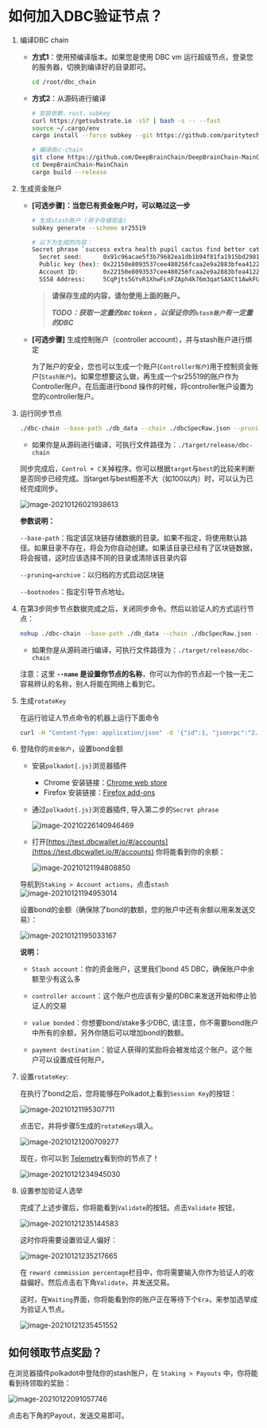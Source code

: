# 如何加入DBC验证节点？

1. 编译DBC chain

   + **方式1**：使用预编译版本。如果您是使用 DBC vm 运行超级节点，登录您的服务器，切换到编译好的目录即可。

     ```bash
     cd /root/dbc_chain
     ```

   + **方式2**：从源码进行编译

     ```bash
     # 安装依赖，rust，subkey
     curl https://getsubstrate.io -sSf | bash -s -- --fast
     source ~/.cargo/env
     cargo install --force subkey --git https://github.com/paritytech/substrate --version 2.0.0 --locked
     
     # 编译dbc-chain
     git clone https://github.com/DeepBrainChain/DeepBrainChain-MainChain.git
     cd DeepBrainChain-MainChain
     cargo build --release
     ```

2. 生成资金账户

   + **[可选步骤]：当您已有资金账户时，可以略过这一步**

     ```bash
     # 生成stash账户 (用于存储现金)
     subkey generate --scheme sr25519
     
     # 以下为生成的内容：
     Secret phrase `success extra health pupil cactus find better cat layer boss renew room` is account:
       Secret seed:      0x91c96acae5f3b79682ea1db1b94f81fa1915bd2981b345b9a90f8b64786d8ffe
       Public key (hex): 0x22150e8093537cee480256fcaa2e9a2883bfea41226ecbfd168c980f42f69135
       Account ID:       0x22150e8093537cee480256fcaa2e9a2883bfea41226ecbfd168c980f42f69135
       SS58 Address:     5CqPjts5GYvR1XhwFLnFZAph4k76m3qatSAXCt1AwkFUiM6B
     ```

     > **请保存生成的内容，请勿使用上面的账户。**
     >
     > ***TODO：获取一定量的`DBC` token ，以保证你的`stash账户`有一定量的DBC***

   + **[可选步骤]** 生成控制账户（controller account），并与stash账户进行绑定

     为了账户的安全，您也可以生成一个账户(`Controller账户`)用于控制资金账户(`Stash账户`)。如果您想要这么做，再生成一个sr25519的账户作为Controller账户。在后面进行bond 操作的时候，将controller账户设置为您的controller账户。

3. 运行同步节点

   ```bash
   ./dbc-chain --base-path ./db_data --chain ./dbcSpecRaw.json --pruning archive --bootnodes /ip4/111.44.254.180/tcp/30333/p2p/12D3KooWRo9P2wsKg2cKdTN8de9BqFmLsxPhnohUdZWFLvCF5sEG
   ```
   
   + 如果你是从源码进行编译，可执行文件路径为：`./target/release/dbc-chain`
   
   同步完成后，`Control + C`关掉程序。你可以根据`target`与`best`的比较来判断是否同步已经完成。当target与best相差不大（如100以内）时，可以认为已经完成同步。
   
   ![image-20210126021938613](join_dbc_testnet.assets/image-20210126021938613.png)
   
   **参数说明：**
   
   `--base-path`：指定该区块链存储数据的目录。如果不指定，将使用默认路径。如果目录不存在，将会为你自动创建。如果该目录已经有了区块链数据，将会报错，这时应该选择不同的目录或清除该目录内容
   
   `--pruning=archive`：以归档的方式启动区块链
   
   `--bootnodes`：指定引导节点地址。
   
4. 在第3步同步节点数据完成之后，关闭同步命令。然后以验证人的方式运行节点：

   ```bash
   nohup ./dbc-chain --base-path ./db_data --chain ./dbcSpecRaw.json --validator --name YourNodeName --bootnodes /ip4/111.44.254.180/tcp/30333/p2p/12D3KooWRo9P2wsKg2cKdTN8de9BqFmLsxPhnohUdZWFLvCF5sEG 1>dbc_node.log 2>&1 &
   ```
   
   + 如果你是从源码进行编译，可执行文件路径为：`./target/release/dbc-chain`
   
   注意：这里 **`--name` 是设置你节点的名称**，你可以为你的节点起一个独一无二容易辨认的名称，别人将能在网络上看到它。
   
5. 生成`rotateKey`

   在运行验证人节点命令的机器上运行下面命令

   ```bash
   curl -H "Content-Type: application/json" -d '{"id":1, "jsonrpc":"2.0", "method": "author_rotateKeys", "params":[]}' http://localhost:9933
   ```

6. 登陆你的`资金账户`，设置bond金额

   + 安装`polkadot{.js}`浏览器插件
     + Chrome 安装链接：[Chrome web store](https://chrome.google.com/webstore/detail/polkadot{js}-extension/mopnmbcafieddcagagdcbnhejhlodfdd)
     + Firefox 安装链接：[Firefox add-ons](https://addons.mozilla.org/en-US/firefox/addon/polkadot-js-extension/)

   + 通过`polkadot{.js}`浏览器插件, 导入第二步的`Secret phrase`

     ![image-20210226140946469](join_dbc_testnet.assets/image-20210226140946469.png)

   + 打开[https://test.dbcwallet.io/#/accounts](https://test.dbcwallet.io/#/accounts)  你将能看到你的余额：

     ![image-20210121194808850](join_dbc_testnet.assets/image-20210121194808850.png)

   

   ​	导航到`Staking > Account actions`，点击`stash`	![image-20210121194953014](join_dbc_testnet.assets/image-20210121194953014.png)

   设置bond的金额（确保除了bond的数额，您的账户中还有余额以用来发送交易）：

   ![image-20210121195033167](join_dbc_testnet.assets/image-20210121195033167.png)

   **说明：**

   + `Stash account`：你的资金账户，这里我们bond 45 DBC，确保账户中余额至少有这么多

   + `controller account`：这个账户也应该有少量的DBC来发送开始和停止验证人的交易

   + `value bonded`：你想要bond/stake多少DBC, 请注意，你不需要bond账户中所有的余额，另外你随后可以增加bond的数额。

   + `payment destination`：验证人获得的奖励将会被发给这个账户。这个账户可以设置成任何账户。


7. 设置`rotateKey`:

   在执行了bond之后，您将能够在Polkadot上看到`Session Key`的按钮：

   ![image-20210121195307711](join_dbc_testnet.assets/image-20210121195307711.png)

   点击它，并将步骤5生成的`rotateKeys`填入。

   ![image-20210121200709277](join_dbc_testnet.assets/image-20210121200709277.png)

   现在，你可以到 [Telemetry]( https://telemetry.polkadot.io/#list/DBC%20Network)看到你的节点了！

   ![image-20210121234945030](join_dbc_testnet.assets/image-20210121234945030.png)

9. 设置参加验证人选举

   完成了上述步骤后，你将能看到`Validate`的按钮。点击`Validate` 按钮，
   
   ![image-20210121235144583](join_dbc_testnet.assets/image-20210121235144583.png)
   
   这时你将需要设置验证人偏好：
   
   ![image-20210121235217665](join_dbc_testnet.assets/image-20210121235217665.png)
   
   在 `reward commission percentage`栏目中，你将需要输入你作为验证人的收益偏好。然后点击右下角`Validate`，并发送交易。
   
   这时，在`Waiting`界面，你将能看到你的账户正在等待下个`Era`，来参加选举成为验证人节点。
   
   ![image-20210121235451552](join_dbc_testnet.assets/image-20210121235451552.png)
   
   

## 如何领取节点奖励？

在浏览器插件polkadot中登陆你的stash账户，在 `Staking > Payouts` 中，你将能看到待领取的奖励：

![image-20210122091057746](join_dbc_testnet.assets/image-20210122091057746.png)

点击右下角的Payout，发送交易即可。
